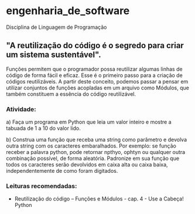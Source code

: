 # engenharia_de_software
Disciplina de Linguagem de Programação

## "A reutilização do código é o segredo para criar um sistema sustentável".

Funções permitem que o programador possa reutilizar algumas linhas de código de forma fácil e eficaz. Esse é o primeiro passo para a criação de códigos reutilizáveis. A partir deste conceito, podemos passar a pensar em utilizar conjuntos de funções acopladas em um arquivo como Módulos, que também constituem a essência do código reutilizável.

### Atividade:

a) Faça um programa em Python que leia um valor inteiro e mostre a tabuada de 1 a 10 do valor lido.

b) Construa uma função que receba uma string como parâmetro e devolva outra string com os caracteres embaralhados. Por exemplo: se função receber a palavra python, pode retornar npthyo, ophtyn ou qualquer outra combinação possível, de forma aleatória. Padronize em sua função que todos os caracteres serão devolvidos em caixa alta ou caixa baixa, independentemente de como foram digitados.

### Leituras recomendadas:

* Reutilização do código – Funções e Módulos - cap. 4 - Use a Cabeça! Python
